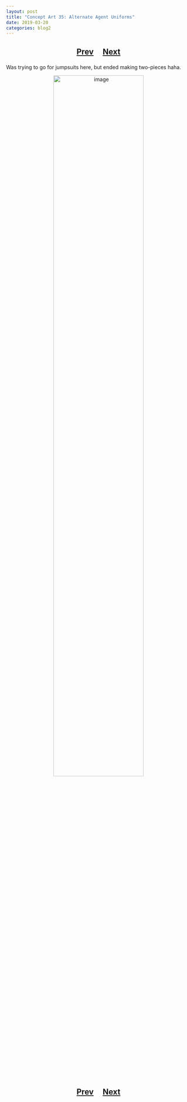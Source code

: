 ```yaml
---
layout: post
title: "Concept Art 35: Alternate Agent Uniforms"
date: 2019-03-20
categories: blog2
---
```


<h2>
  <p style="text-align:center;">
    <a href="/wingsofthechorus/archive/2019/03/19/conceptart34">Prev</a>
    &nbsp;&nbsp;&nbsp;
    <a href="/wingsofthechorus/archive/2019/03/20/conceptart36">Next</a>
  </p>
</h2>

Was trying to go for jumpsuits here, but ended making two-pieces haha.

<p style="text-align:center;">
  <img src="/wingsofthechorus/images/conceptart/ca35.png" width="70%" alt="image"/>
</p>

<h2>
  <p style="text-align:center;">
    <a href="/wingsofthechorus/archive/2019/03/19/conceptart34">Prev</a>
    &nbsp;&nbsp;&nbsp;
    <a href="/wingsofthechorus/archive/2019/03/20/conceptart36">Next</a>
  </p>
</h2>
